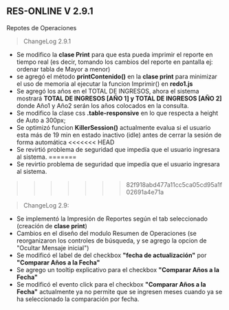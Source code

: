## RES-ONLINE V 2.9.1
Repotes de Operaciones

>ChangeLog 2.9.1

* Se modifico la **clase Print** para que esta pueda imprimir el reporte en tiempo real (es decir, tomando los cambios del reporte en pantalla ej: ordenar tabla de Mayor a menor)
* se agregó el método **printContenido()** en la **clase print** para minimizar el uso de memoria al ejecutar la funcion Imprimir() en **redo1.js**
* Se agregó los años en el TOTAL DE INGRESOS, ahora el sistema mostrará **TOTAL DE INGRESOS [AÑO 1] y TOTAL DE INGRESOS [AÑO 2]** donde Año1 y Año2 serán los años colocados en la consulta.
* Se modifico la clase css **.table-responsive** en lo que respecta a height de Auto a 300px;
* Se optimizó funcion **KillerSession()** actualmente evalua si el usuario esta más de 19 min en estado inactivo (idle) antes de cerrar la sesión de forma automática
<<<<<<< HEAD
* Se revirtió problema de seguridad que impedía que el usuario ingresara al sistema.
=======
* Se revirtio problema de seguridad que impedía que el usuario ingresara al sistema.
>>>>>>> 82f918abd477a11cc5ca05cd95a1f02691a4e71a

>ChangeLog 2.9:

* Se implementó la Impresión de Reportes según el tab seleccionado (creación de **clase print**)
* Cambios en el diseño del modulo Resumen de Operaciones (se reorganizaron los controles de búsqueda, y se agrego la opcion de "Ocultar Mensaje inicial")
* Se modificó el label de del checkbox **"fecha de actualización"** por **"Comparar Años a la Fecha"**
* Se agrego un tooltip explicativo para el checkbox **"Comparar Años a la Fecha"**
* Se modificó el evento click para el checkbox **"Comparar Años a la Fecha"** actualmente ya no permite que se ingresen meses cuando ya se ha seleccionado la comparación por fecha.
